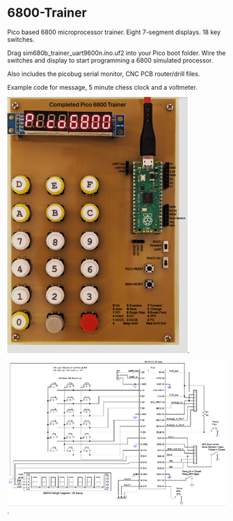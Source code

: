 # 6800-Trainer
Pico based 6800 microprocessor trainer. Eight 7-segment displays. 18 key switches.

Drag sim680b_trainer_uart9600n.ino.uf2 into your Pico boot folder. Wire the switches and display
to start programming a 6800 simulated processor.

Also includes the picobug serial monitor, CNC PCB router/drill files.

Example code for message, 5 minute chess clock and a voltmeter.

![](./trainer.png).

![](./schematic.png).


